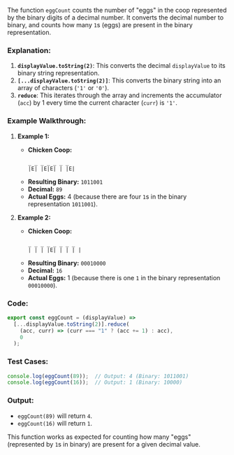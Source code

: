 The function `eggCount` counts the number of "eggs" in the coop represented by the binary digits of a decimal number. It converts the decimal number to binary, and counts how many `1`s (eggs) are present in the binary representation.

### Explanation:
1. **`displayValue.toString(2)`**: This converts the decimal `displayValue` to its binary string representation.
2. **`[...displayValue.toString(2)]`**: This converts the binary string into an array of characters (`'1'` or `'0'`).
3. **`reduce`**: This iterates through the array and increments the accumulator (`acc`) by 1 every time the current character (`curr`) is `'1'`.

### Example Walkthrough:

1. **Example 1:**
   - **Chicken Coop:**  
     ```
     _ _ _ _ _ _ _  
     |E| |E|E| | |E|
     ```
   - **Resulting Binary:** `1011001`
   - **Decimal:** `89`
   - **Actual Eggs:** 4 (because there are four `1`s in the binary representation `1011001`).

2. **Example 2:**
   - **Chicken Coop:**  
     ```
     _ _ _ _ _ _ _ _  
     | | | |E| | | | |
     ```
   - **Resulting Binary:** `00010000`
   - **Decimal:** `16`
   - **Actual Eggs:** 1 (because there is one `1` in the binary representation `00010000`).

### Code:

```javascript
export const eggCount = (displayValue) =>
  [...displayValue.toString(2)].reduce(
    (acc, curr) => (curr === "1" ? (acc += 1) : acc),
    0
  );
```

### Test Cases:

```javascript
console.log(eggCount(89));  // Output: 4 (Binary: 1011001)
console.log(eggCount(16));  // Output: 1 (Binary: 10000)
```

### Output:

- `eggCount(89)` will return `4`.
- `eggCount(16)` will return `1`.

This function works as expected for counting how many "eggs" (represented by `1`s in binary) are present for a given decimal value.